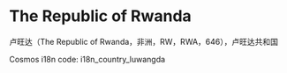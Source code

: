 # The Republic of Rwanda

卢旺达（The Republic of Rwanda，非洲，RW，RWA，646），卢旺达共和国

Cosmos i18n code: i18n_country_luwangda